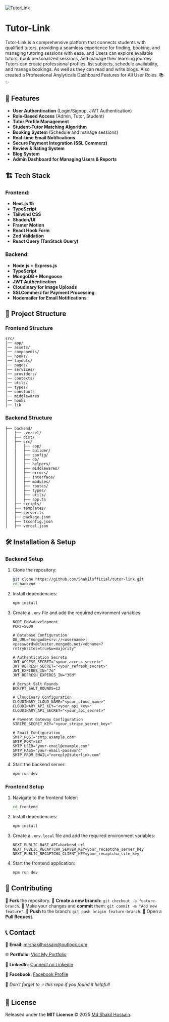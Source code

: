 ![TutorLink](https://res.cloudinary.com/dcyupktj6/image/upload/v1741952675/da9xp1p6ocspensgzfb8.png)

# Tutor-Link

Tutor-Link is a comprehensive platform that connects students with qualified tutors, providing a seamless experience for finding, booking, and managing tutoring sessions with ease. and Users can explore available tutors, book personalized sessions, and manage their learning journey. Tutors can create professional profiles, list subjects, schedule availability, and manage bookings. As well as they can read and write blogs. Also created a Profeesional Anylyticals Dashboard Features for All User Roles. 📚✨

## 🚀 Features

- **User Authentication** (Login/Signup, JWT Authentication)
- **Role-Based Access** (Admin, Tutor, Student)
- **Tutor Profile Management**
- **Student-Tutor Matching Algorithm**
- **Booking System** (Schedule and manage sessions)
- **Real-time Email Notifications**
- **Secure Payment Integration (SSL Commerz)**
- **Review & Rating System**
- **Blog System**
- **Admin Dashboard for Managing Users & Reports**

## 🏗️ Tech Stack

### Frontend:

- **Next.js 15**
- **TypeScript**
- **Tailwind CSS**
- **Shadcn/UI**
- **Framer Motion**
- **React Hook Form**
- **Zod Validation**
- **React Query (TanStack Query)**

### Backend:

- **Node.js + Express.js**
- **TypeScript**
- **MongoDB + Mongoose**
- **JWT Authentication**
- **Cloudinary for Image Uploads**
- **SSLCommerz for Payment Processing**
- **Nodemailer for Email Notifications**

## 📂 Project Structure

### Frontend Structure

```
src/
│── app/
│── assets/
│── components/
│── hooks/
│── layouts/
│── pages/
│── services/
│── providers/
│── contexts/
│── utils/
│── types/
│── constants
│── middlewares
│── hooks
│── lib
```

### Backend Structure

```
├── backend/
│   ├── .vercel/
│   ├── dist/
│   ├── src/
│   │   ├── app/
│   |   ├── builder/
│   │   ├── config/
│   │   ├── db/
│   │   ├── helpers/
│   │   ├── middlewares/
│   │   ├── errors/
│   │   ├── interface/
│   │   ├── modules/
│   │   ├── routes/
│   │   ├── types/
│   │   ├── utils/
│   │   ├── app.ts
│   ├── scripts/
│   ├── templates/
│   ├── server.ts
│   ├── package.json
│   ├── tsconfig.json
│   ├── vercel.json
```

## 🛠️ Installation & Setup

### Backend Setup

1. Clone the repository:
   ```sh
   git clone https://github.com/Shakilofficial/tutor-link.git
   cd backend
   ```
2. Install dependencies:
   ```sh
   npm install
   ```
3. Create a `.env` file and add the required environment variables:

   ```env
   NODE_ENV=development
   PORT=5000

   # Database Configuration
   DB_URL="mongodb+srv://<username>:<password>@cluster.mongodb.net/<dbname>?retryWrites=true&w=majority"

   # Authentication Secrets
   JWT_ACCESS_SECRET="<your_access_secret>"
   JWT_REFRESH_SECRET="<your_refresh_secret>"
   JWT_EXPIRES_IN="7d"
   JWT_REFRESH_EXPIRES_IN="30d"

   # Bcrypt Salt Rounds
   BCRYPT_SALT_ROUNDS=12

   # Cloudinary Configuration
   CLOUDINARY_CLOUD_NAME="<your_cloud_name>"
   CLOUDINARY_API_KEY="<your_api_key>"
   CLOUDINARY_API_SECRET="<your_api_secret>"

   # Payment Gateway Configuration
   STRIPE_SECRET_KEY="<your_stripe_secret_key>"

   # Email Configuration
   SMTP_HOST="smtp.example.com"
   SMTP_PORT=587
   SMTP_USER="your-email@example.com"
   SMTP_PASS="your-email-password"
   SMTP_FROM_EMAIL="noreply@tutorlink.com"
   ```

4. Start the backend server:
   ```sh
   npm run dev
   ```

### Frontend Setup

1. Navigate to the frontend folder:
   ```sh
   cd frontend
   ```
2. Install dependencies:
   ```sh
   npm install
   ```
3. Create a `.env.local` file and add the required environment variables:
   ```env
   NEXT_PUBLIC_BASE_API=backend_url
   NEXT_PUBLIC_RECAPTCHA_SERVER_KEY=your_recaptcha_server_key
   NEXT_PUBLIC_RECAPTCHA_CLIENT_KEY=your_recaptcha_site_key
   ```
4. Start the frontend application:
   ```sh
   npm run dev
   ```

## 👥 Contributing

🔹 **Fork** the repository.
🔹 **Create a new branch:** `git checkout -b feature-branch`.
🔹 Make your changes and **commit** them: `git commit -m "Add new feature"`.
🔹 **Push** to the branch: `git push origin feature-branch`.
🔹 Open a **Pull Request**.

## 📞 Contact

📧 **Email**: [mrshakilhossain@outlook.com](mailto:mrshakilhossain@outlook.com)

🌐 **Portfolio**: [Visit My Portfolio](https://shakilhossain-sigma.vercel.app)

💼 **LinkedIn**: [Connect on LinkedIn](https://www.linkedin.com/in/md-shakilhossain)

📘 **Facebook**: [Facebook Profile](https://www.facebook.com/iamshakilhossain)

💖 _Don't forget to ⭐ this repo if you found it helpful!_

## 📝 License

Released under the **MIT License** © 2025 [Md Shakil Hossain](https://github.com/shakilofficial).
